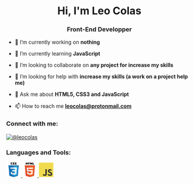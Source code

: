 <h1 align="center">Hi, I'm Leo Colas</h1>
<h3 align="center">Front-End Developper</h3>

- 🔭 I’m currently working on **nothing**

- 🌱 I’m currently learning **JavaScript**

- 👯 I’m looking to collaborate on **any project for increase my skills**

- 🤝 I’m looking for help with **increase my skills (a work on a project help me)**

- 💬 Ask me about **HTML5, CSS3 and JavaScript**

- 📫 How to reach me **leocolas@protonmail.com**

<h3 align="left">Connect with me:</h3>
<p align="left">
<a href="https://codepen.io/leocolas" target="blank"><img align="center" src="https://raw.githubusercontent.com/rahuldkjain/github-profile-readme-generator/master/src/images/icons/Social/codepen.svg" alt="@leocolas" height="30" width="40" /></a>
</p>

<h3 align="left">Languages and Tools:</h3>
<p align="left"> <a href="https://www.w3schools.com/css/" target="_blank" rel="noreferrer"> <img src="https://raw.githubusercontent.com/devicons/devicon/master/icons/css3/css3-original-wordmark.svg" alt="css3" width="40" height="40"/> </a> <a href="https://www.w3.org/html/" target="_blank" rel="noreferrer"> <img src="https://raw.githubusercontent.com/devicons/devicon/master/icons/html5/html5-original-wordmark.svg" alt="html5" width="40" height="40"/> </a> <a href="https://developer.mozilla.org/en-US/docs/Web/JavaScript" target="_blank" rel="noreferrer"> <img src="https://raw.githubusercontent.com/devicons/devicon/master/icons/javascript/javascript-original.svg" alt="javascript" width="40" height="40"/> </a> </p>
